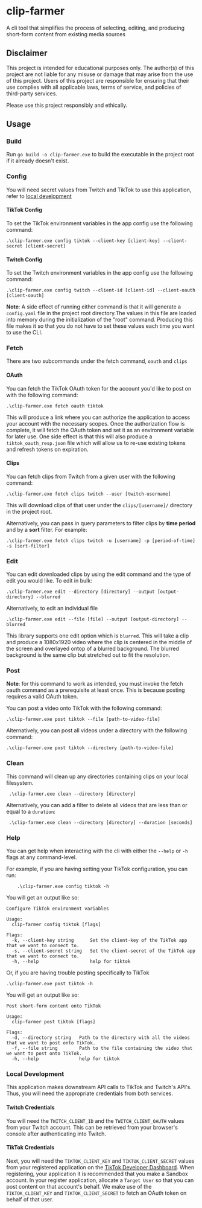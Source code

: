 # clip-farmer
A cli tool that simplifies the process of selecting, editing, and producing short-form content from existing media sources

## Disclaimer
This project is intended for educational purposes only. The author(s) of this project are not liable for any misuse or damage that may arise from the use of this project. Users of this project are responsible for ensuring that their use complies with all applicable laws, terms of service, and policies of third-party services. 

Please use this project responsibly and ethically.  

## Usage

### Build
Run `go build -o clip-farmer.exe` to build the executable in the project root if it already doesn't exist.

### Config

You will need secret values from Twitch and TikTok to use this application, refer to [local development](#local-development)

#### TikTok Config
To set the TikTok environment variables in the app config use the following command:
```
.\clip-farmer.exe config tiktok --client-key [client-key] --client-secret [client-secret]
```

#### Twitch Config
To set the Twitch environment variables in the app config use the following command:
```
.\clip-farmer.exe config twitch --client-id [client-id] --client-oauth [client-oauth]
```

**Note**: A side effect of running either command is that it will generate a `config.yaml` file in the project root directory.The values in this file are loaded into memory during the initialization of the "root" command. Producing this file makes it so that you do not have to set these values each time you want to use the CLI.

### Fetch

There are two subcommands under the fetch command, `oauth` and `clips`

#### OAuth
You can fetch the TikTok OAuth token for the account you'd like to post on
with the following command:
```
.\clip-farmer.exe fetch oauth tiktok
```
This will produce a link where you can authorize the application to access your account with the necessary
scopes. Once the authorization flow is complete, it will fetch the OAuth token and set it as an environment variable
for later use. One side effect is that this will also produce a `tiktok_oauth_resp.json` file which will allow us
to re-use existing tokens and refresh tokens on expiration.

#### Clips
You can fetch clips from Twitch from a given user with the following command:
```
.\clip-farmer.exe fetch clips twitch --user [twitch-username]
```
This will download clips of that user under the `clips/[username]/` directory in the project root.

Alternatively, you can pass in query parameters to filter clips by **time period** and by a **sort** filter. For example:
```
.\clip-farmer.exe fetch clips twitch -u [username] -p [period-of-time] -s [sort-filter]
```

### Edit
You can edit downloaded clips by using the edit command and the type of edit you would like. To edit in bulk:
```
.\clip-farmer.exe edit --directory [directory] --output [output-directory] --blurred
```

Alternatively, to edit an individual file
```
.\clip-farmer.exe edit --file [file] --output [output-directory] --blurred
```

This library supports one edit option which is `blurred`. This will take a clip and produce a 1080x1920 video where the clip is centered in the middle of the screen and overlayed ontop of a blurred background. The blurred background is the same clip but stretched out to fit the resolution. 

### Post

**Note**: for this command to work as intended, you must invoke the fetch oauth command as a prerequisite at least
once. This is because posting requires a valid OAuth token.

You can post a video onto TikTok with the following command:
```
.\clip-farmer.exe post tiktok --file [path-to-video-file]       
```

Alternatively, you can post all videos under a directory with the following command:
```
.\clip-farmer.exe post tiktok --directory [path-to-video-file] 
```

### Clean
This command will clean up any directories containing clips on your local filesystem.
```
 .\clip-farmer.exe clean --directory [directory] 
```
Alternatively, you can add a filter to delete all videos that are less than or equal to a `duration`:
```
 .\clip-farmer.exe clean --directory [directory] --duration [seconds]
```

### Help
You can get help when interacting with the cli with either the `--help` or `-h` flags at any command-level.

For example, if you are having setting your TikTok configuration, you can run:
```
    .\clip-farmer.exe config tiktok -h
```

You will get an output like so:
```
Configure TikTok environment variables

Usage:
  clip-farmer config tiktok [flags]

Flags:
  -k, --client-key string      Set the client-key of the TikTok app that we want to connect to.
  -s, --client-secret string   Set the client-secret of the TikTok app that we want to connect to.
  -h, --help                   help for tiktok
```

Or, if you are having trouble posting specifically to TikTok
```
.\clip-farmer.exe post tiktok -h  
```
You will get an output like so:
```
Post short-form content onto TikTok

Usage:
  clip-farmer post tiktok [flags]

Flags:
  -d, --directory string   Path to the directory with all the videos that we want to post onto TikTok.
  -f, --file string        Path to the file containing the video that we want to post onto TikTok.
  -h, --help               help for tiktok
```

### Local Development

This application makes downstream API calls to TikTok and Twitch's API's. Thus, you will
need the appropriate credentials from both services.

#### Twitch Credentials
You will need the `TWITCH_CLIENT_ID` and the `TWITCH_CLIENT_OAUTH` values from your Twitch account.
This can be retrieved from your browser's console after authenticating into Twitch.

#### TikTok Credentials
Next, you will need the `TIKTOK_CLIENT_KEY` and `TIKTOK_CLIENT_SECRET` values from
your registered application on the [TikTok Developer Dashboard](https://developers.tiktok.com/apps). When registering, your
application it is recommended that you make a Sandbox account. In your register application, allocate a `Target User` so that you can post content
on that account's behalf. We make use of the `TIKTOK_CLIENT_KEY` and `TIKTOK_CLIENT_SECRET` to fetch an OAuth
token on behalf of that user.
